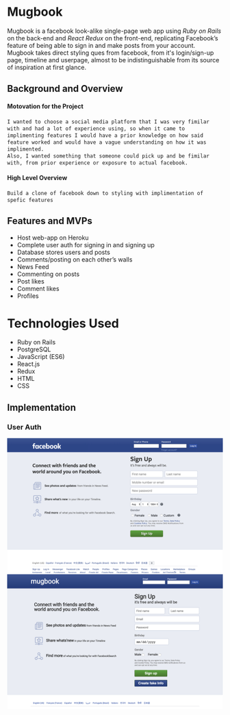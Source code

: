 # Mugbook

Mugbook is a facebook look-alike single-page web app using *Ruby on Rails* on the back-end and *React Redux* on the front-end, replicating Facebook’s feature of being able to sign in and make posts from your account. Mugbook takes direct styling ques from facebook, from it's login/sign-up page, timeline and userpage, almost to be indistinguishable from its source of inspiration at first glance.

## Background and Overview

#### Motovation for the Project
    I wanted to choose a social media platform that I was very fimilar with and had a lot of experience using, so when it came to implimenting features I would have a prior knowledge on how said feature worked and would have a vague understanding on how it was implimented.
    Also, I wanted something that someone could pick up and be fimilar with, from prior experience or exposure to actual facebook.

#### High Level Overview
    Build a clone of facebook down to styling with implimentation of spefic features 

## Features and MVPs
* Host web-app on Heroku 
* Complete user auth for signing in and signing up 
* Database stores users and posts 
* Comments/posting on each other’s walls
* News Feed
* Commenting on posts
* Post likes
* Comment likes 
* Profiles

# Technologies Used
* Ruby on Rails
* PostgreSQL
* JavaScript (ES6)
* React.js
* Redux
* HTML
* CSS

## Implementation
### User Auth
![facebook signin/login](https://github.com/DarianPorter/Facebook-Replica/blob/master/app/assets/images/readme/facebook_auth.jpg?raw=true)
![mugbook signin/login](https://github.com/DarianPorter/Facebook-Replica/blob/master/app/assets/images/readme/mugbook_auth.jpg?raw=true)
